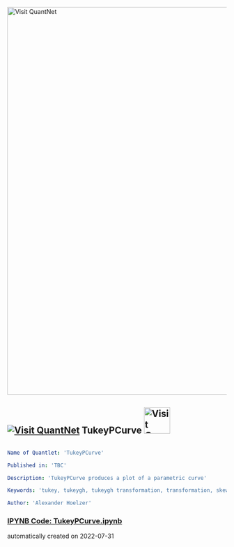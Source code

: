 [<img src="https://github.com/QuantLet/Styleguide-and-FAQ/blob/master/pictures/banner.png" width="888" alt="Visit QuantNet">](http://quantlet.de/)

## [<img src="https://github.com/QuantLet/Styleguide-and-FAQ/blob/master/pictures/qloqo.png" alt="Visit QuantNet">](http://quantlet.de/) **TukeyPCurve** [<img src="https://github.com/QuantLet/Styleguide-and-FAQ/blob/master/pictures/QN2.png" width="60" alt="Visit QuantNet 2.0">](http://quantlet.de/)

```yaml

Name of Quantlet: 'TukeyPCurve'

Published in: 'TBC'

Description: 'TukeyPCurve produces a plot of a parametric curve'

Keywords: 'tukey, tukeygh, tukeygh transformation, transformation, skew, kurtosis, heavy tails'

Author: 'Alexander Hoelzer'

```

### [IPYNB Code: TukeyPCurve.ipynb](TukeyPCurve.ipynb)


automatically created on 2022-07-31